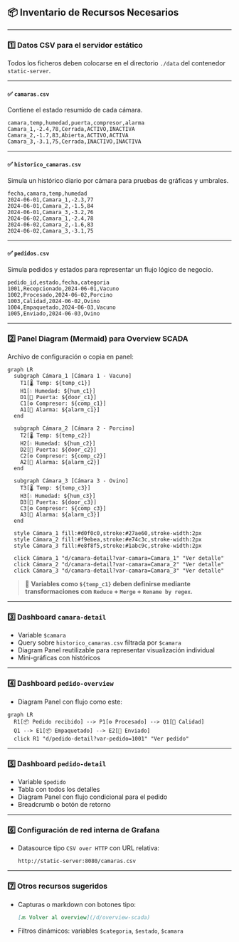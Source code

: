 ## 📦 Inventario de Recursos Necesarios

---

### 1️⃣ **Datos CSV para el servidor estático**

Todos los ficheros deben colocarse en el directorio `./data` del contenedor `static-server`.

---

#### ✅ `camaras.csv`

Contiene el estado resumido de cada cámara.

```csv
camara,temp,humedad,puerta,compresor,alarma
Camara_1,-2.4,78,Cerrada,ACTIVO,INACTIVA
Camara_2,-1.7,83,Abierta,ACTIVO,ACTIVA
Camara_3,-3.1,75,Cerrada,INACTIVO,INACTIVA
```

---

#### ✅ `historico_camaras.csv`

Simula un histórico diario por cámara para pruebas de gráficas y umbrales.

```csv
fecha,camara,temp,humedad
2024-06-01,Camara_1,-2.3,77
2024-06-01,Camara_2,-1.5,84
2024-06-01,Camara_3,-3.2,76
2024-06-02,Camara_1,-2.4,78
2024-06-02,Camara_2,-1.6,83
2024-06-02,Camara_3,-3.1,75
```

---

#### ✅ `pedidos.csv`

Simula pedidos y estados para representar un flujo lógico de negocio.

```csv
pedido_id,estado,fecha,categoria
1001,Recepcionado,2024-06-01,Vacuno
1002,Procesado,2024-06-02,Porcino
1003,Calidad,2024-06-02,Ovino
1004,Empaquetado,2024-06-03,Vacuno
1005,Enviado,2024-06-03,Ovino
```

---

### 2️⃣ **Panel Diagram (Mermaid) para Overview SCADA**

Archivo de configuración o copia en panel:

```mermaid
graph LR
  subgraph Cámara_1 [Cámara 1 - Vacuno]
    T1[🌡️ Temp: ${temp_c1}]
    H1[💧 Humedad: ${hum_c1}]
    D1[🚪 Puerta: ${door_c1}]
    C1[⚙️ Compresor: ${comp_c1}]
    A1[🚨 Alarma: ${alarm_c1}]
  end

  subgraph Cámara_2 [Cámara 2 - Porcino]
    T2[🌡️ Temp: ${temp_c2}]
    H2[💧 Humedad: ${hum_c2}]
    D2[🚪 Puerta: ${door_c2}]
    C2[⚙️ Compresor: ${comp_c2}]
    A2[🚨 Alarma: ${alarm_c2}]
  end

  subgraph Cámara_3 [Cámara 3 - Ovino]
    T3[🌡️ Temp: ${temp_c3}]
    H3[💧 Humedad: ${hum_c3}]
    D3[🚪 Puerta: ${door_c3}]
    C3[⚙️ Compresor: ${comp_c3}]
    A3[🚨 Alarma: ${alarm_c3}]
  end

  style Cámara_1 fill:#d0f0c0,stroke:#27ae60,stroke-width:2px
  style Cámara_2 fill:#f9ebea,stroke:#e74c3c,stroke-width:2px
  style Cámara_3 fill:#e8f8f5,stroke:#1abc9c,stroke-width:2px

  click Cámara_1 "d/camara-detail?var-camara=Camara_1" "Ver detalle"
  click Cámara_2 "d/camara-detail?var-camara=Camara_2" "Ver detalle"
  click Cámara_3 "d/camara-detail?var-camara=Camara_3" "Ver detalle"
```

> 🧠 **Variables como `${temp_c1}` deben definirse mediante transformaciones con `Reduce` + `Merge` + `Rename by regex`.**

---

### 3️⃣ **Dashboard `camara-detail`**

* Variable `$camara`
* Query sobre `historico_camaras.csv` filtrada por `$camara`
* Diagram Panel reutilizable para representar visualización individual
* Mini-gráficas con históricos

---

### 4️⃣ **Dashboard `pedido-overview`**

* Diagram Panel con flujo como este:

```mermaid
graph LR
  R1[📦 Pedido recibido] --> P1[⚙️ Procesado] --> Q1[🔎 Calidad]
  Q1 --> E1[📦 Empaquetado] --> E2[🚚 Enviado]
  click R1 "d/pedido-detail?var-pedido=1001" "Ver pedido"
```

---

### 5️⃣ **Dashboard `pedido-detail`**

* Variable `$pedido`
* Tabla con todos los detalles
* Diagram Panel con flujo condicional para el pedido
* Breadcrumb o botón de retorno

---

### 6️⃣ **Configuración de red interna de Grafana**

* Datasource tipo `CSV over HTTP` con URL relativa:

  ```
  http://static-server:8080/camaras.csv
  ```

---

### 7️⃣ **Otros recursos sugeridos**

* Capturas o markdown con botones tipo:

  ```markdown
  [🔙 Volver al overview](/d/overview-scada)
  ```

* Filtros dinámicos: variables `$categoria`, `$estado`, `$camara`
